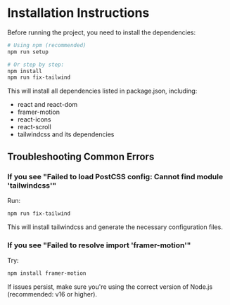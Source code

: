 # Installation Instructions

Before running the project, you need to install the dependencies:

```bash
# Using npm (recommended)
npm run setup

# Or step by step:
npm install
npm run fix-tailwind
```

This will install all dependencies listed in package.json, including:
- react and react-dom
- framer-motion
- react-icons
- react-scroll
- tailwindcss and its dependencies

## Troubleshooting Common Errors

### If you see "Failed to load PostCSS config: Cannot find module 'tailwindcss'"

Run:
```bash
npm run fix-tailwind
```

This will install tailwindcss and generate the necessary configuration files.

### If you see "Failed to resolve import 'framer-motion'"

Try:
```bash
npm install framer-motion
```

If issues persist, make sure you're using the correct version of Node.js (recommended: v16 or higher).
